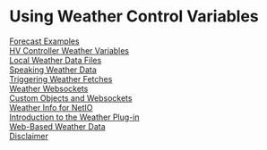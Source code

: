 # Using Weather Control Variables

<a href="forecast.html">Forecast Examples</a><br>
<a href="hvwxvars.html">HV Controller Weather Variables</a><br>
<a href="localwx.html">Local Weather Data Files</a><br>
<a href="speechwx.html">Speaking Weather Data</a><br>
<a href="wxtriggers.html">Triggering Weather Fetches</a><br>
<a href="wxws.html">Weather Websockets</a><br>
<a href="custom.html">Custom Objects and Websockets</a><br>
<a href="netio.html">Weather Info for NetIO</a><br>
<a href="index.html">Introduction to the Weather Plug-in</a><br>
<a href="webwx.html">Web-Based Weather Data</a><br>
<a href="disclaimer.html">Disclaimer</a><br>

